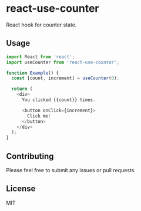 # react-use-counter

React hook for counter state.

## Usage

```js
import React from 'react';
import useCounter from 'react-use-counter';

function Example() {
  const [count, increment] = useCounter(0);

  return (
    <div>
      You clicked {{count}} times.

      <button onClick={increment}>
        Click me!
      </button>
    </div>
  );
}
```

## Contributing

Please feel free to submit any issues or pull requests.

## License

MIT

